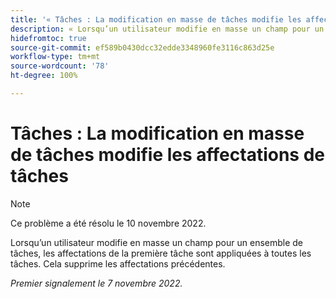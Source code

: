 ```yaml
---
title: '« Tâches : La modification en masse de tâches modifie les affectations de tâches »'
description: « Lorsqu’un utilisateur modifie en masse un champ pour un ensemble de tâches, les affectations de la première tâche sont appliquées à toutes les tâches. Cela supprime les affectations précédentes. »
hidefromtoc: true
source-git-commit: ef589b0430dcc32edde3348960fe3116c863d25e
workflow-type: tm+mt
source-wordcount: '78'
ht-degree: 100%

---
```



# Tâches : La modification en masse de tâches modifie les affectations de tâches

>[!NOTE]
>
>Ce problème a été résolu le 10 novembre 2022.


Lorsqu’un utilisateur modifie en masse un champ pour un ensemble de tâches, les affectations de la première tâche sont appliquées à toutes les tâches. Cela supprime les affectations précédentes.

_Premier signalement le 7 novembre 2022._

